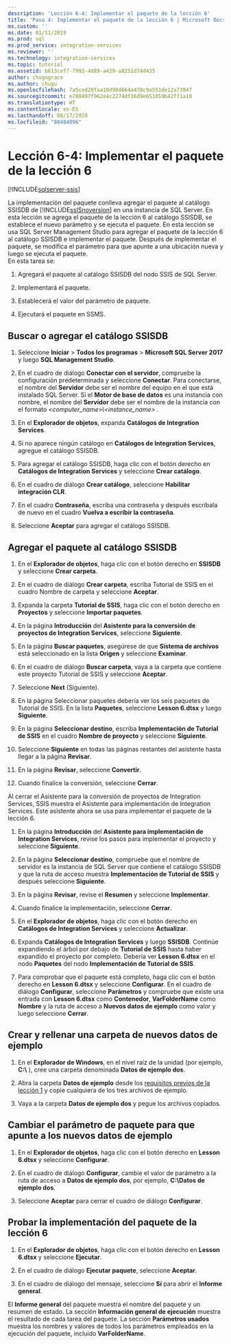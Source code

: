 ```yaml
---
description: 'Lección 6-4: Implementar el paquete de la lección 6'
title: 'Paso 4: Implementar el paquete de la lección 6 | Microsoft Docs'
ms.custom: ''
ms.date: 01/11/2019
ms.prod: sql
ms.prod_service: integration-services
ms.reviewer: ''
ms.technology: integration-services
ms.topic: tutorial
ms.assetid: b613cef7-7993-4d89-a429-a8251d74d435
author: chugugrace
ms.author: chugu
ms.openlocfilehash: 7a5ced20faa10d98d664a478c9a551de12a73947
ms.sourcegitcommit: e700497f962e4c2274df16d9e651059b42ff1a10
ms.translationtype: HT
ms.contentlocale: es-ES
ms.lasthandoff: 08/17/2020
ms.locfileid: "88484096"
---
```

# <a name="lesson-6-4-deploy-the-lesson-6-package"></a>Lección 6-4: Implementar el paquete de la lección 6

[!INCLUDE[sqlserver-ssis](../includes/applies-to-version/sqlserver-ssis.md)]



La implementación del paquete conlleva agregar el paquete al catálogo SSISDB de [!INCLUDE[ssISnoversion](../includes/ssisnoversion-md.md)] en una instancia de SQL Server. En esta lección se agrega el paquete de la lección 6 al catálogo SSISDB, se establece el nuevo parámetro y se ejecuta el paquete. En esta lección se usa SQL Server Management Studio para agregar el paquete de la lección 6 al catálogo SSISDB e implementar el paquete. Después de implementar el paquete, se modifica el parámetro para que apunte a una ubicación nueva y luego se ejecuta el paquete.   
En esta tarea se:  

1. Agregará el paquete al catálogo SSISDB del nodo SSIS de SQL Server.  
  
2. Implementará el paquete.  
  
3. Establecerá el valor del parámetro de paquete.  

4. Ejecutará el paquete en SSMS.  
  
## <a name="locate-or-add-the-ssisdb-catalog"></a>Buscar o agregar el catálogo SSISDB  
  
1.  Seleccione **Iniciar** > **Todos los programas** > **Microsoft SQL Server 2017** y luego **SQL Management Studio**.  
  
2.  En el cuadro de diálogo **Conectar con el servidor**, compruebe la configuración predeterminada y seleccione **Conectar**. Para conectarse, el nombre del **Servidor** debe ser el nombre del equipo en el que está instalado SQL Server. Si el **Motor de base de datos** es una instancia con nombre, el nombre del **Servidor** debe ser el nombre de la instancia con el formato *\<computer_name>\\\<instance_name>* . 
  
3.  En el **Explorador de objetos**, expanda **Catálogos de Integration Services**.  
  
4.  Si no aparece ningún catálogo en **Catálogos de Integration Services**, agregue el catálogo SSISDB.  
  
5.  Para agregar el catálogo SSISDB, haga clic con el botón derecho en **Catálogos de Integration Services** y seleccione **Crear catálogo**.  
  
6.  En el cuadro de diálogo **Crear catálogo**, seleccione **Habilitar integración CLR**.  
  
7.  En el cuadro **Contraseña**, escriba una contraseña y después escríbala de nuevo en el cuadro **Vuelva a escribir la contraseña**. 
  
8.  Seleccione **Aceptar** para agregar el catálogo SSISDB.  
  
## <a name="add-the-package-to-the-ssisdb-catalog"></a>Agregar el paquete al catálogo SSISDB  
  
1.  En el **Explorador de objetos**, haga clic con el botón derecho en **SSISDB** y seleccione **Crear carpeta**.  
  
2.  En el cuadro de diálogo **Crear carpeta**, escriba Tutorial de SSIS en el cuadro Nombre de carpeta y seleccione **Aceptar**.  
  
3.  Expanda la carpeta **Tutorial de SSIS**, haga clic con el botón derecho en **Proyectos** y seleccione **Importar paquetes**.  
  
4.  En la página **Introducción** del **Asistente para la conversión de proyectos de Integration Services**, seleccione **Siguiente**.  
  
5.  En la página **Buscar paquetes**, asegúrese de que **Sistema de archivos** está seleccionado en la lista **Origen** y seleccione **Examinar**.  
  
6.  En el cuadro de diálogo **Buscar carpeta**, vaya a la carpeta que contiene este proyecto Tutorial de SSIS y seleccione **Aceptar**.  
  
7.  Seleccione **Next** (Siguiente).  
  
8.  En la página Seleccionar paquetes debería ver los seis paquetes de Tutorial de SSIS. En la lista **Paquetes**, seleccione **Lesson 6.dtsx** y luego **Siguiente**.  
  
9. En la página **Seleccionar destino**, escriba **Implementación de Tutorial de SSIS** en el cuadro **Nombre de proyecto** y seleccione **Siguiente**.

10. Seleccione **Siguiente** en todas las páginas restantes del asistente hasta llegar a la página **Revisar**.  
  
11. En la página **Revisar**, seleccione **Convertir**.  
  
12. Cuando finalice la conversión, seleccione **Cerrar**.  
  
Al cerrar el Asistente para la conversión de proyectos de Integration Services, SSIS muestra el Asistente para implementación de Integration Services. Este asistente ahora se usa para implementar el paquete de la lección 6.  
  
1.  En la página **Introducción** del **Asistente para implementación de Integration Services**, revise los pasos para implementar el proyecto y seleccione **Siguiente**.  
  
2.  En la página **Seleccionar destino**, compruebe que el nombre de servidor es la instancia de SQL Server que contiene el catálogo SSISDB y que la ruta de acceso muestra **Implementación de Tutorial de SSIS** y después seleccione **Siguiente**.  
  
3.  En la página **Revisar**, revise el **Resumen** y seleccione **Implementar**.  
  
4.  Cuando finalice la implementación, seleccione **Cerrar**.  
  
5.  En el **Explorador de objetos**, haga clic con el botón derecho en **Catálogos de Integration Services** y seleccione **Actualizar**.  
  
6.  Expanda **Catálogos de Integration Services** y luego **SSISDB**. Continúe expandiendo el árbol por debajo de **Tutorial de SSIS** hasta haber expandido el proyecto por completo. Debería ver **Lesson 6.dtsx** en el nodo **Paquetes** del nodo **Implementación de Tutorial de SSIS**.  
  
7.  Para comprobar que el paquete está completo, haga clic con el botón derecho en **Lesson 6.dtsx** y seleccione **Configurar**. En el cuadro de diálogo **Configurar**, seleccione **Parámetros** y compruebe que existe una entrada con **Lesson 6.dtsx** como **Contenedor**, **VarFolderName** como **Nombre** y la ruta de acceso a **Nuevos datos de ejemplo** como valor y luego seleccione **Cerrar**.  
  
## <a name="create-and-populate-a-new-sample-data-folder"></a>Crear y rellenar una carpeta de nuevos datos de ejemplo  
  
1.  En el **Explorador de Windows**, en el nivel raíz de la unidad (por ejemplo, **C:\\** ), cree una carpeta denominada **Datos de ejemplo dos**.  
  
2.  Abra la carpeta **Datos de ejemplo** desde los [requisitos previos de la lección 1](../integration-services/lesson-1-create-a-project-and-basic-package-with-ssis.md#prerequisites) y copie cualquiera de los tres archivos de ejemplo.  
  
3.  Vaya a la carpeta **Datos de ejemplo dos** y pegue los archivos copiados.  
  
## <a name="change-the-package-parameter-to-point-to-the-new-sample-data"></a>Cambiar el parámetro de paquete para que apunte a los nuevos datos de ejemplo  
  
1.  En el **Explorador de objetos**, haga clic con el botón derecho en **Lesson 6.dtsx** y seleccione **Configurar**.  
  
2.  En el cuadro de diálogo **Configurar**, cambie el valor de parámetro a la ruta de acceso a **Datos de ejemplo dos**, por ejemplo, **C:\\Datos de ejemplo dos**.  
  
3.  Seleccione **Aceptar** para cerrar el cuadro de diálogo **Configurar**.  
  
## <a name="test-the-lesson-6-package-deployment"></a>Probar la implementación del paquete de la lección 6  
  
1.  En el **Explorador de objetos**, haga clic con el botón derecho en **Lesson 6.dtsx** y seleccione **Ejecutar**.  
  
2.  En el cuadro de diálogo **Ejecutar paquete**, seleccione **Aceptar**.  
  
3.  En el cuadro de diálogo del mensaje, seleccione **Sí** para abrir el **Informe general**.  
  
El **Informe general** del paquete muestra el nombre del paquete y un resumen de estado. La sección **Información general de ejecución** muestra el resultado de cada tarea del paquete. La sección **Parámetros usados** muestra los nombres y valores de todos los parámetros empleados en la ejecución del paquete, incluido **VarFolderName**.  
  
